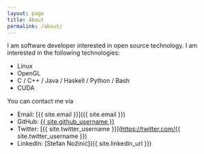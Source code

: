 ```yaml
---
layout: page
title: About
permalink: /about/
---
```


I am software developer interested in open source technology. I am interested in the following technologies:

  * Linux 
  * OpenGL 
  * C / C++ / Java / Haskell / Python / Bash
  * CUDA 

You can contact me via 

  * Email: [{{ site.email }}]({{ site.email }})
  * GitHub: [{{ site.github_username }}](https://github.com/{{site.github_username}})
  * Twitter: [{{ site.twitter_username }}](https://twitter.com/{{ site.twitter_username }})
  * LinkedIn: [Stefan Nožinić]({{ site.linkedin_url }})
